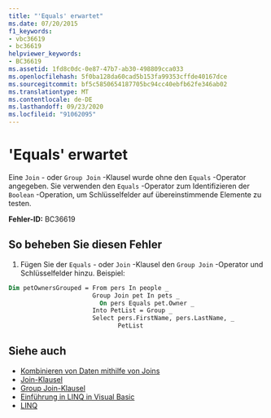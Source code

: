 ```yaml
---
title: "'Equals' erwartet"
ms.date: 07/20/2015
f1_keywords:
- vbc36619
- bc36619
helpviewer_keywords:
- BC36619
ms.assetid: 1fd8c0dc-0e87-47b7-ab30-498809cca033
ms.openlocfilehash: 5f0ba128da60cad5b153fa99353cffde40167dce
ms.sourcegitcommit: bf5c5850654187705bc94cc40ebfb62fe346ab02
ms.translationtype: MT
ms.contentlocale: de-DE
ms.lasthandoff: 09/23/2020
ms.locfileid: "91062095"
---
```

# <a name="equals-expected"></a>'Equals' erwartet

Eine `Join` - oder `Group Join` -Klausel wurde ohne den `Equals` -Operator angegeben. Sie verwenden den `Equals` -Operator zum Identifizieren der `Boolean` -Operation, um Schlüsselfelder auf übereinstimmende Elemente zu testen.  
  
 **Fehler-ID:** BC36619  
  
## <a name="to-correct-this-error"></a>So beheben Sie diesen Fehler  
  
1. Fügen Sie der `Equals` - oder `Join` -Klausel den `Group Join` -Operator und Schlüsselfelder hinzu. Beispiel:  
  
```vb  
Dim petOwnersGrouped = From pers In people _  
                       Group Join pet In pets _  
                         On pers Equals pet.Owner _  
                       Into PetList = Group _  
                       Select pers.FirstName, pers.LastName, _  
                              PetList  
```  
  
## <a name="see-also"></a>Siehe auch

- [Kombinieren von Daten mithilfe von Joins](../programming-guide/language-features/linq/how-to-combine-data-with-linq-by-using-joins.md)
- [Join-Klausel](../language-reference/queries/join-clause.md)
- [Group Join-Klausel](../language-reference/queries/group-join-clause.md)
- [Einführung in LINQ in Visual Basic](../programming-guide/language-features/linq/introduction-to-linq.md)
- [LINQ](../programming-guide/language-features/linq/index.md)
